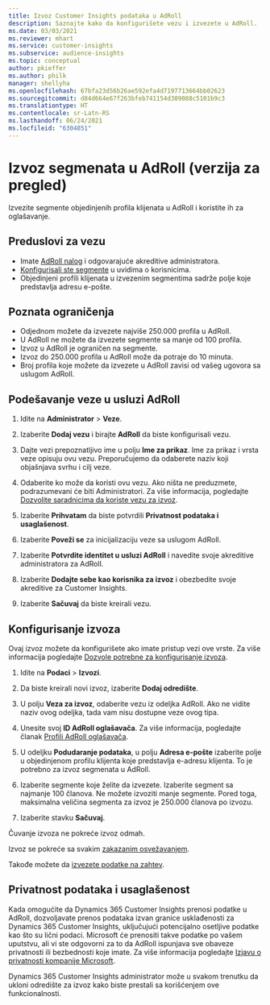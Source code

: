 ```yaml
---
title: Izvoz Customer Insights podataka u AdRoll
description: Saznajte kako da konfigurišete vezu i izvezete u AdRoll.
ms.date: 03/03/2021
ms.reviewer: mhart
ms.service: customer-insights
ms.subservice: audience-insights
ms.topic: conceptual
author: pkieffer
ms.author: philk
manager: shellyha
ms.openlocfilehash: 67bfa23d56b26ae592efa4d7197713664bb02623
ms.sourcegitcommit: d84d664e67f263bfeb741154d309088c5101b9c3
ms.translationtype: HT
ms.contentlocale: sr-Latn-RS
ms.lasthandoff: 06/24/2021
ms.locfileid: "6304851"
---
```

# <a name="export-segments-to-adroll-preview"></a>Izvoz segmenata u AdRoll (verzija za pregled)

Izvezite segmente objedinjenih profila klijenata u AdRoll i koristite ih za oglašavanje. 

## <a name="prerequisites-for-a-connection"></a>Preduslovi za vezu

-   Imate [AdRoll nalog](https://www.adroll.com/) i odgovarajuće akreditive administratora.
-   [Konfigurisali ste segmente](segments.md) u uvidima o korisnicima.
-   Objedinjeni profili klijenata u izvezenim segmentima sadrže polje koje predstavlja adresu e-pošte.

## <a name="known-limitations"></a>Poznata ograničenja

- Odjednom možete da izvezete najviše 250.000 profila u AdRoll.
- U AdRoll ne možete da izvezete segmente sa manje od 100 profila. 
- Izvoz u AdRoll je ograničen na segmente.
- Izvoz do 250.000 profila u AdRoll može da potraje do 10 minuta. 
- Broj profila koje možete da izvezete u AdRoll zavisi od vašeg ugovora sa uslugom AdRoll.

## <a name="set-up-connection-to-adroll"></a>Podešavanje veze u usluzi AdRoll

1. Idite na **Administrator** > **Veze**.

1. Izaberite **Dodaj vezu** i birajte **AdRoll** da biste konfigurisali vezu.

1. Dajte vezi prepoznatljivo ime u polju **Ime za prikaz**. Ime za prikaz i vrsta veze opisuju ovu vezu. Preporučujemo da odaberete naziv koji objašnjava svrhu i cilj veze.

1. Odaberite ko može da koristi ovu vezu. Ako ništa ne preduzmete, podrazumevani će biti Administratori. Za više informacija, pogledajte [Dozvolite saradnicima da koriste vezu za izvoz](connections.md#allow-contributors-to-use-a-connection-for-exports).

1. Izaberite **Prihvatam** da biste potvrdili **Privatnost podataka i usaglašenost**.

1. Izaberite **Poveži se** za inicijalizaciju veze sa uslugom AdRoll.

1. Izaberite **Potvrdite identitet u usluzi AdRoll** i navedite svoje akreditive administratora za AdRoll. 

1. Izaberite **Dodajte sebe kao korisnika za izvoz** i obezbedite svoje akreditive za Customer Insights.

1. Izaberite **Sačuvaj** da biste kreirali vezu.

## <a name="configure-an-export"></a>Konfigurisanje izvoza

Ovaj izvoz možete da konfigurišete ako imate pristup vezi ove vrste. Za više informacija pogledajte [Dozvole potrebne za konfigurisanje izvoza](export-destinations.md#set-up-a-new-export).

1. Idite na **Podaci** > **Izvozi**.

1. Da biste kreirali novi izvoz, izaberite **Dodaj odredište**.

1. U polju **Veza za izvoz**, odaberite vezu iz odeljka AdRoll. Ako ne vidite naziv ovog odeljka, tada vam nisu dostupne veze ovog tipa.

1. Unesite svoj **ID AdRoll oglašavača**. Za više informacija, pogledajte članak [Profili AdRoll oglašavača](https://help.adroll.com/hc/articles/212011838-Advertiser-Profiles).

3. U odeljku **Podudaranje podataka**, u polju **Adresa e-pošte** izaberite polje u objedinjenom profilu klijenta koje predstavlja e-adresu klijenta. To je potrebno za izvoz segmenata u AdRoll.

1. Izaberite segmente koje želite da izvezete. Izaberite segment sa najmanje 100 članova. Ne možete izvoziti manje segmente. Pored toga, maksimalna veličina segmenta za izvoz je 250.000 članova po izvozu. 

1. Izaberite stavku **Sačuvaj**.

Čuvanje izvoza ne pokreće izvoz odmah.

Izvoz se pokreće sa svakim [zakazanim osvežavanjem](system.md#schedule-tab). 

Takođe možete da [izvezete podatke na zahtev](export-destinations.md#run-exports-on-demand). 


## <a name="data-privacy-and-compliance"></a>Privatnost podataka i usaglašenost

Kada omogućite da Dynamics 365 Customer Insights prenosi podatke u AdRoll, dozvoljavate prenos podataka izvan granice usklađenosti za Dynamics 365 Customer Insights, uključujući potencijalno osetljive podatke kao što su lični podaci. Microsoft će prenositi takve podatke po vašem uputstvu, ali vi ste odgovorni za to da AdRoll ispunjava sve obaveze privatnosti ili bezbednosti koje imate. Za više informacija pogledajte [Izjavu o privatnosti kompanije Microsoft](https://go.microsoft.com/fwlink/?linkid=396732).

Dynamics 365 Customer Insights administrator može u svakom trenutku da ukloni odredište za izvoz kako biste prestali sa korišćenjem ove funkcionalnosti.
